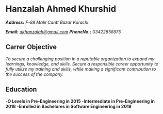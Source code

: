 # Hanzalah Ahmed Khurshid

***Address:** F-88 Malir Cantt Bazar Karachi*

***Email:** akhanzalah@gmail.com **PhoneNo.:** 03422858875*


## Carrer Objective

*To secure a challenging position in a reputable organization to expand my learnings, knowledge, and skills. Secure a responsible career opportunity to fully utilize my training and skills, while making a significant contribution to the success of the company.*


## Education

-**O Levels in Pre-Engineering in 2015**
-**Intermediate in Pre-Engineering in 2018**
-**Enrolled in Bachelores in Software Engineering in 2019**
